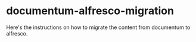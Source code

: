 # documentum-alfresco-migration
Here's the instructions on how to migrate the content from documentum to alfresco. 
